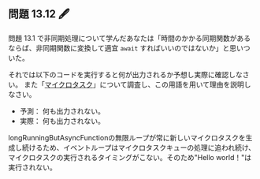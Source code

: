 ## 問題 13.12 🖋️

問題 13.1 で非同期処理について学んだあなたは「時間のかかる同期関数があるならば、非同期関数に変換して適宜 `await` すればいいのではないか」と思いついた。

それでは以下のコードを実行すると何が出力されるか予想し実際に確認しなさい。
また「[マイクロタスク](https://developer.mozilla.org/ja/docs/Web/API/HTML_DOM_API/Microtask_guide)」について調査し、この用語を用いて理由を説明しなさい。

- 予測： 何も出力されない。
- 実際： 何も出力されない。

longRunningButAsyncFunctionの無限ループが常に新しいマイクロタスクを生成し続けるため、イベントループはマイクロタスクキューの処理に追われ続け、マイクロタスクの実行されるタイミングがこない。そのため"Hello world！"は実行されない。
